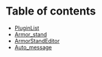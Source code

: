 # Table of contents

* [PluginList](README.md)
* [Armor\_stand](armor\_stand.md)
* [ArmorStandEditor](armorstandeditor.md)
* [Auto\_message](auto\_message.md)
